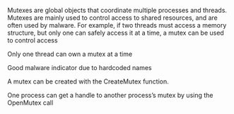 Mutexes are global objects that coordinate multiple processes
and threads.
Mutexes are mainly used to control access to shared resources, and are
often used by malware. For example, if two threads must access a memory
structure, but only one can safely access it at a time, a mutex can be used to control access

Only one thread can own a mutex at a time

Good malware indicator due to hardcoded names

A mutex can be created with the CreateMutex function. 

One process can get a handle to another process’s mutex by using the OpenMutex call